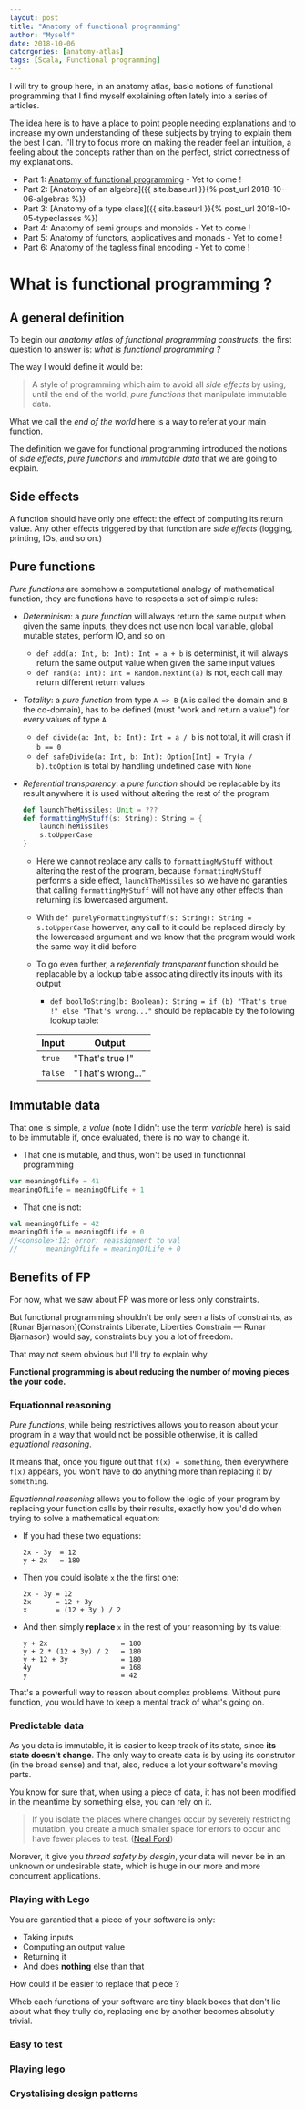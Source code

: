 ```yaml
---
layout: post
title: "Anatomy of functional programming"
author: "Myself"
date: 2018-10-06
catorgories: [anatomy-atlas]
tags: [Scala, Functional programming]
---
```


I will try to group here, in an anatomy atlas, basic notions of functional programming that I find myself explaining often lately into a series of articles.

The idea here is to have a place to point people needing explanations and to increase my own understanding of these subjects by trying to explain them the best I can.
I'll try to focus more on making the reader feel an intuition, a feeling about the concepts rather than on the perfect, strict correctness of my explanations.

- Part 1: [Anatomy of functional programming]() - Yet to come !
- Part 2: [Anatomy of an algebra]({{ site.baseurl }}{% post_url 2018-10-06-algebras %})
- Part 3: [Anatomy of a type class]({{ site.baseurl }}{% post_url 2018-10-05-typeclasses %})
- Part 4: Anatomy of semi groups and monoids - Yet to come !
- Part 5: Anatomy of functors, applicatives and monads - Yet to come !
- Part 6: Anatomy of the tagless final encoding - Yet to come !

# What is functional programming ?

## A general definition

To begin our _anatomy atlas of functional programming constructs_, the first question to answer is: _what is functional programming ?_

The way I would define it would be:

> A style of programming which aim to avoid all _side effects_ by using, until the end of the world, _pure functions_ that manipulate immutable data.

What we call the _end of the world_ here is a way to refer at your main function.

The definition we gave for functional programming introduced the notions of _side effects_, _pure functions_ and _immutable data_ that we are going to explain.

## Side effects

A function should have only one effect: the effect of computing its return value. Any other effects triggered by that function are _side effects_ (logging, printing, IOs, and so on.)

## Pure functions

_Pure functions_ are somehow a computational analogy of mathematical function, they are functions have to respects a set of simple rules:

- _Determinism_: a _pure function_ will always return the same output when given the same inputs, they does not use non local variable, global mutable states, perform IO, and so on

    - `def add(a: Int, b: Int): Int = a + b` is determinist, it will always return the same output value when given the same input values
    - `def rand(a: Int): Int = Random.nextInt(a)` is not, each call may return different return values

- _Totality_: a _pure function_ from type `A => B` (`A` is called the domain and `B` the co-domain), has to be defined (must "work and return a value") for every values of type `A`

    - `def divide(a: Int, b: Int): Int = a / b` is not total, it will crash if `b == 0`
    - `def safeDivide(a: Int, b: Int): Option[Int] = Try(a / b).toOption` is total by handling undefined case with `None`

- _Referential transparency_: a _pure function_ should be replacable by its result anywhere it is used without altering the rest of the program

    ```scala
    def launchTheMissiles: Unit = ???
    def formattingMyStuff(s: String): String = {
        launchTheMissiles
        s.toUpperCase
    }
    ```

    - Here we cannot replace any calls to `formattingMyStuff` without altering the rest of the program, because `formattingMyStuff` performs a side effect, `launchTheMissiles` so we have no garanties that calling `formattingMyStuff` will not have any other effects than returning its lowercased argument.
    - With `def purelyFormattingMyStuff(s: String): String = s.toUpperCase` howerver, any call to it could be replaced direcly by the lowercased argument and we know that the program would work the same way it did before
    - To go even further, a _referentialy transparent_ function should be replacable by a lookup table associating directly its inputs with its output

        - `def boolToString(b: Boolean): String = if (b) "That's true !" else "That's wrong..."` should be replacable by the following lookup table:

        Input | Output
        --- | ---
        `true` | "That's true !"
        `false` | "That's wrong..."

## Immutable data

That one is simple, a _value_ (note I didn't use the term _variable_ here) is said to be immutable if, once evaluated, there is no way to change it.

- That one is mutable, and thus, won't be used in functionnal programming

```scala
var meaningOfLife = 41
meaningOfLife = meaningOfLife + 1
```

- That one is not:

```scala
val meaningOfLife = 42
meaningOfLife = meaningOfLife + 0
//<console>:12: error: reassignment to val
//       meaningOfLife = meaningOfLife + 0
```

## Benefits of FP

For now, what we saw about FP was more or less only constraints.

But functional programming shouldn't be only seen a lists of constraints, as [Runar Bjarnason](Constraints Liberate, Liberties Constrain — Runar Bjarnason) would say, constraints buy you a lot of freedom.

That may not seem obvious but I'll try to explain why.

__Functional programming is about reducing the number of moving pieces the your code.__

### Equationnal reasoning

_Pure functions_, while being restrictives allows you to reason about your program in a way that would not be possible otherwise, it is called _equational reasoning_.

It means that, once you figure out that `f(x) = something`, then everywhere `f(x)` appears, you won't have to do anything more than replacing it by `something`.

_Equationnal reasoning_ allows you to follow the logic of your program by replacing your function calls by their results, exactly how you'd do when trying to solve a mathematical equation:

- If you had these two equations:

    ```
    2x - 3y  = 12
    y + 2x   = 180
    ```

- Then you could isolate `x` the the first one:

    ```
    2x - 3y = 12
    2x      = 12 + 3y
    x       = (12 + 3y ) / 2
    ```

- And then simply __replace__ `x` in the rest of your reasonning by its value:

    ```
    y + 2x                  = 180
    y + 2 * (12 + 3y) / 2   = 180
    y + 12 + 3y             = 180
    4y                      = 168
    y                       = 42
    ```

That's a powerfull way to reason about complex problems. Without pure function, you would have to keep a mental track of what's going on.

### Predictable data

As you data is immutable, it is easier to keep track of its state, since __its state doesn't change__.
The only way to create data is by using its construtor (in the broad sense) and that, also, reduce a lot your software's moving parts.

You know for sure that, when using a piece of data, it has not been modified in the meantime by something else, you can rely on it.

> If you isolate the places where changes occur by severely restricting mutation, you create a much smaller space for errors to occur and have fewer places to test.
([Neal Ford](https://www.ibm.com/developerworks/library/j-ft4/index.html))

Morever, it give you _thread safety by desgin_, your data will never be in an unknown or undesirable state, which is huge in our more and more concurrent applications.

### Playing with Lego

You are garantied that a piece of your software is only:

- Taking inputs
- Computing an output value
- Returning it
- And does __nothing__ else than that

How could it be easier to replace that piece ?

Wheb each functions of your software are tiny black boxes that don't lie about what they trully do, replacing one by another becomes absolutly trivial.

### Easy to test

### Playing lego

### Crystalising design patterns